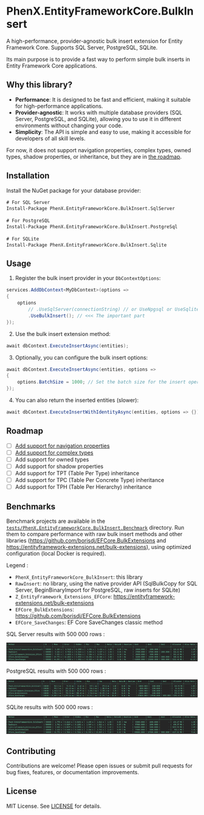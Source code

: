 # PhenX.EntityFrameworkCore.BulkInsert

A high-performance, provider-agnostic bulk insert extension for Entity Framework Core. Supports SQL Server, PostgreSQL, SQLite.

Its main purpose is to provide a fast way to perform simple bulk inserts in Entity Framework Core applications.

## Why this library?

- **Performance**: It is designed to be fast and efficient, making it suitable for high-performance applications.
- **Provider-agnostic**: It works with multiple database providers (SQL Server, PostgreSQL, and SQLite), allowing you to use it in different environments without changing your code.
- **Simplicity**: The API is simple and easy to use, making it accessible for developers of all skill levels.

For now, it does not support navigation properties, complex types, owned types, shadow properties, or inheritance,
but they are in [the roadmap](#roadmap).

## Installation

Install the NuGet package for your database provider:

```shell
# For SQL Server
Install-Package PhenX.EntityFrameworkCore.BulkInsert.SqlServer

# For PostgreSQL
Install-Package PhenX.EntityFrameworkCore.BulkInsert.PostgreSql

# For SQLite
Install-Package PhenX.EntityFrameworkCore.BulkInsert.Sqlite
```

## Usage

1. Register the bulk insert provider in your `DbContextOptions`:

```csharp
services.AddDbContext<MyDbContext>(options =>
{
    options
        // .UseSqlServer(connectionString) // or UseNpgsql or UseSqlite, as appropriate
        .UseBulkInsert(); // <<< The important part
});
```

2. Use the bulk insert extension method:

```csharp
await dbContext.ExecuteInsertAsync(entities);
```

3. Optionally, you can configure the bulk insert options:

```csharp
await dbContext.ExecuteInsertAsync(entities, options =>
{
    options.BatchSize = 1000; // Set the batch size for the insert operation, the default value is different for each provider
});
```

4. You can also return the inserted entities (slower):

```csharp
await dbContext.ExecuteInsertWithIdentityAsync(entities, options => {});
```

## Roadmap

- [ ] [Add support for navigation properties](https://github.com/PhenX/PhenX.EntityFrameworkCore.BulkInsert/issues/2)
- [ ] [Add support for complex types](https://github.com/PhenX/PhenX.EntityFrameworkCore.BulkInsert/issues/3)
- [ ] Add support for owned types
- [ ] Add support for shadow properties
- [ ] Add support for TPT (Table Per Type) inheritance
- [ ] Add support for TPC (Table Per Concrete Type) inheritance
- [ ] Add support for TPH (Table Per Hierarchy) inheritance

## Benchmarks

Benchmark projects are available in the [`tests/PhenX.EntityFrameworkCore.BulkInsert.Benchmark`](tests/PhenX.EntityFrameworkCore.BulkInsert.Benchmark/LibComparator.cs) directory.
Run them to compare performance with raw bulk insert methods and other libraries (https://github.com/borisdj/EFCore.BulkExtensions
and https://entityframework-extensions.net/bulk-extensions), using optimized configuration (local Docker is required).

Legend :
 * `PhenX_EntityFrameworkCore_BulkInsert`: this library
 * `RawInsert`: no library, using the native provider API (SqlBulkCopy for SQL Server, BeginBinaryImport for PostgreSQL, raw inserts for SQLite)
 * `Z_EntityFramework_Extensions_EFCore`: https://entityframework-extensions.net/bulk-extensions
 * `EFCore_BulkExtensions`: https://github.com/borisdj/EFCore.BulkExtensions
 * `EFCore_SaveChanges`: EF Core SaveChanges classic method

SQL Server results with 500 000 rows :

![bench-sqlserver.png](https://raw.githubusercontent.com/PhenX/PhenX.EntityFrameworkCore.BulkInsert/refs/heads/master/images/bench-sqlserver.png)

PostgreSQL results with 500 000 rows :

![bench-postgresql.png](https://raw.githubusercontent.com/PhenX/PhenX.EntityFrameworkCore.BulkInsert/refs/heads/master/images/bench-postgresql.png)

SQLite results with 500 000 rows :

![bench-sqlite.png](https://raw.githubusercontent.com/PhenX/PhenX.EntityFrameworkCore.BulkInsert/refs/heads/master/images/bench-sqlite.png)

## Contributing

Contributions are welcome! Please open issues or submit pull requests for bug fixes, features, or documentation improvements.

## License

MIT License. See [LICENSE](LICENSE) for details.
